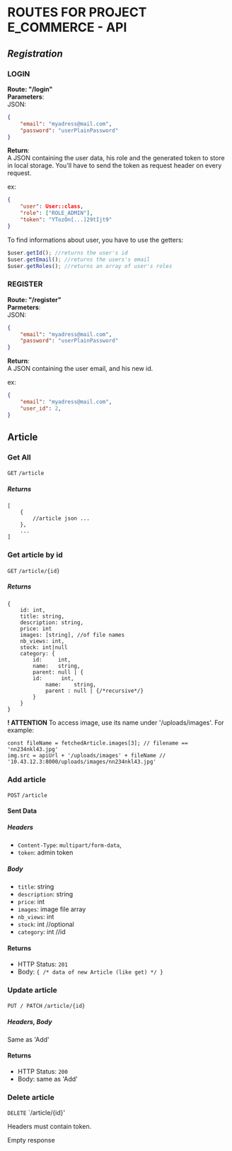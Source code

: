 # ROUTES FOR PROJECT E_COMMERCE - API

## *Registration*

### LOGIN

**Route: "/login"**<br>
**Parameters**:<br>
JSON:<br>
```json
{
	"email": "myadress@mail.com",
	"password": "userPlainPassword"
}
```

**Return**:<br>
A JSON containing the user data, his role and the generated token to store in local storage.
You'll have to send the token as request header on every request.

ex:
```json
{
	"user": User::class,
	"role": ["ROLE_ADMIN"],
	"token": "YTozOn[...]29tIjt9"
}
```

To find informations about user, you have to use the getters:<br>
```javascript
$user.getId(); //returns the user's id
$user.getEmail(); //returns the users's email
$user.getRoles(); //returns an array of user's roles
```

### REGISTER

**Route: "/register"**<br>
**Parmeters**:<br>
JSON:<br>
```json
{
	"email": "myadress@mail.com",
	"password": "userPlainPassword"
}
```

**Return**:<br>
A JSON containing the user email, and his new id.

ex:
```json
{
	"email": "myadress@mail.com",
	"user_id": 2,
}
```




## Article


### Get All

`GET` `/article`

##### Returns
````
[
	{
		//article json ...
	},
	...
]
````



### Get article by id
`GET` `/article/{id}`

##### Returns
````
{
	id: int,
	title: string,
	description: string,
	price: int
	images: [string], //of file names
	nb_views: int,
	stock: int|null
	category: {
		id: 	int,
		name: 	string,
		parent: null | {
		id: 	 int,
			name: 	 string,
			parent : null | {/*recursive*/}
		}
	}
}
````

**! ATTENTION** To access image, use its name under '/uploads/images'. For example:

````
const fileName = fetchedArticle.images[3]; // filename == 'nn234nkl43.jpg'
img.src = apiUrl + '/uploads/images' + fileName // '10.43.12.3:8000/uploads/images/nn234nkl43.jpg'
````



### Add article
`POST` `/article`

#### Sent Data
##### Headers
 * `Content-Type`: `multipart/form-data`,
 * `token`: admin token

##### Body
 * `title`: string
 * `description`: string
 * `price`: int
 * `images`: image file array
 * `nb_views`: int
 * `stock`: int //optional
 * `category`: int //id
 
#### Returns
 * HTTP Status: `201`
 * Body: `{ /* data of new Article (like get) */ }`



### Update article

`PUT / PATCH` `/article/{id}`

##### Headers, Body

Same as 'Add'

#### Returns

 * HTTP Status: `200`
 * Body: same as 'Add'


### Delete article

`DELETE` `/article/{id}'

Headers must contain token.

Empty response
